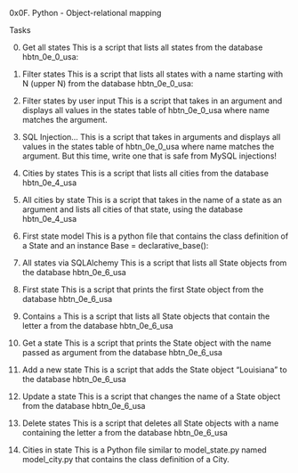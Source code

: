 0x0F. Python - Object-relational mapping

Tasks

0. Get all states
This is a script that lists all states from the database hbtn_0e_0_usa:

1. Filter states
This is a script that lists all states with a name starting with N (upper N) from the database hbtn_0e_0_usa:

2. Filter states by user input
This is a script that takes in an argument and displays all values in the states table of hbtn_0e_0_usa where name matches the argument.


3. SQL Injection...
This is a script that takes in arguments and displays all values in the states table of hbtn_0e_0_usa where name matches the argument. But this time, write one that is safe from MySQL injections!

4. Cities by states
This is a script that lists all cities from the database hbtn_0e_4_usa

5. All cities by state
This is a script that takes in the name of a state as an argument and lists all cities of that state, using the database hbtn_0e_4_usa

6. First state model
This is a python file that contains the class definition of a State and an instance Base = declarative_base():

7. All states via SQLAlchemy
This is a script that lists all State objects from the database hbtn_0e_6_usa

8. First state
This is a script that prints the first State object from the database hbtn_0e_6_usa

9. Contains `a`
This is a script that lists all State objects that contain the letter a from the database hbtn_0e_6_usa

10. Get a state
This is a script that prints the State object with the name passed as argument from the database hbtn_0e_6_usa

11. Add a new state
This is a script that adds the State object “Louisiana” to the database hbtn_0e_6_usa

12. Update a state
This is a script that changes the name of a State object from the database hbtn_0e_6_usa

13. Delete states
This is a script that deletes all State objects with a name containing the letter a from the database hbtn_0e_6_usa

14. Cities in state
This is a Python file similar to model_state.py named model_city.py that contains the class definition of a City.

